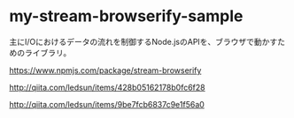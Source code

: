 # my-stream-browserify-sample

主にI/Oにおけるデータの流れを制御するNode.jsのAPIを、ブラウザで動かすためのライブラリ。

https://www.npmjs.com/package/stream-browserify

http://qiita.com/ledsun/items/428b05162178b0fc6f28

http://qiita.com/ledsun/items/9be7fcb6837c9e1f56a0
